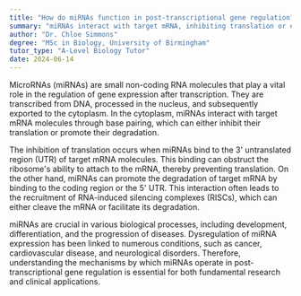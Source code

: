 ```yaml
---
title: "How do miRNAs function in post-transcriptional gene regulation?"
summary: "miRNAs interact with target mRNA, inhibiting translation or enhancing degradation, thereby regulating gene expression and influencing various biological processes."
author: "Dr. Chloe Simmons"
degree: "MSc in Biology, University of Birmingham"
tutor_type: "A-Level Biology Tutor"
date: 2024-06-14
---
```


MicroRNAs (miRNAs) are small non-coding RNA molecules that play a vital role in the regulation of gene expression after transcription. They are transcribed from DNA, processed in the nucleus, and subsequently exported to the cytoplasm. In the cytoplasm, miRNAs interact with target mRNA molecules through base pairing, which can either inhibit their translation or promote their degradation.

The inhibition of translation occurs when miRNAs bind to the 3' untranslated region (UTR) of target mRNA molecules. This binding can obstruct the ribosome's ability to attach to the mRNA, thereby preventing translation. On the other hand, miRNAs can promote the degradation of target mRNA by binding to the coding region or the 5' UTR. This interaction often leads to the recruitment of RNA-induced silencing complexes (RISCs), which can either cleave the mRNA or facilitate its degradation.

miRNAs are crucial in various biological processes, including development, differentiation, and the progression of diseases. Dysregulation of miRNA expression has been linked to numerous conditions, such as cancer, cardiovascular disease, and neurological disorders. Therefore, understanding the mechanisms by which miRNAs operate in post-transcriptional gene regulation is essential for both fundamental research and clinical applications.
    